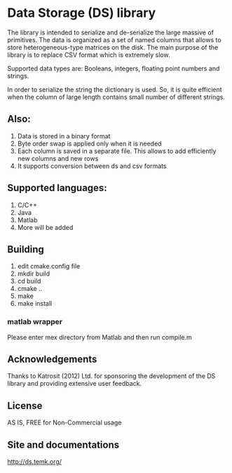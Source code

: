 # Data Storage (DS) library


The library is intended to serialize and de-serialize the large massive of primitives.
The data is organized as a set of named columns that allows to store heterogeneous-type matrices on the disk.
The main purpose of the library is to replace CSV format which is extremely slow.


Supported data types are: Booleans, integers, floating point numbers and strings.

In order to serialize the string the dictionary is used.
So, it is quite efficient when the column of large length contains small number of different strings.


## Also:
 1. Data is stored in a binary format
 2. Byte order swap is applied only when it is needed
 3. Each column is saved in a separate file. This allows to add efficiently new columns and new rows
 4. It supports conversion between ds and csv formats

## Supported languages:

 1. C/C++
 2. Java
 3. Matlab
 4. More will be added


## Building

 1. edit cmake.config file
 2. mkdir build
 3. cd build
 4. cmake .. 
 5. make 
 6. make install

### matlab wrapper
Please enter mex directory from Matlab and then run compile.m

## Acknowledgements
Thanks to Katrosit (2012) Ltd. for sponsoring the development of the DS library and providing extensive user feedback.

## License
AS IS, FREE for Non-Commercial usage

## Site and documentations
http://ds.temk.org/


